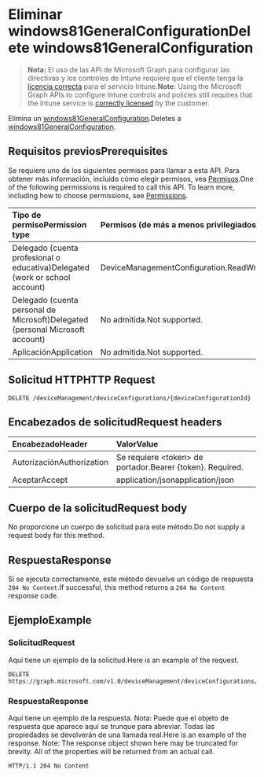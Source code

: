 # <a name="delete-windows81generalconfiguration"></a><span data-ttu-id="f8229-101">Eliminar windows81GeneralConfiguration</span><span class="sxs-lookup"><span data-stu-id="f8229-101">Delete windows81GeneralConfiguration</span></span>

> <span data-ttu-id="f8229-102">**Nota:** El uso de las API de Microsoft Graph para configurar las directivas y los controles de Intune requiere que el cliente tenga la [licencia correcta](https://go.microsoft.com/fwlink/?linkid=839381) para el servicio Intune.</span><span class="sxs-lookup"><span data-stu-id="f8229-102">**Note:** Using the Microsoft Graph APIs to configure Intune controls and policies still requires that the Intune service is [correctly licensed](https://go.microsoft.com/fwlink/?linkid=839381) by the customer.</span></span>

<span data-ttu-id="f8229-103">Elimina un [windows81GeneralConfiguration](../resources/intune_deviceconfig_windows81generalconfiguration.md).</span><span class="sxs-lookup"><span data-stu-id="f8229-103">Deletes a [windows81GeneralConfiguration](../resources/intune_deviceconfig_windows81generalconfiguration.md).</span></span>
## <a name="prerequisites"></a><span data-ttu-id="f8229-104">Requisitos previos</span><span class="sxs-lookup"><span data-stu-id="f8229-104">Prerequisites</span></span>
<span data-ttu-id="f8229-p101">Se requiere uno de los siguientes permisos para llamar a esta API. Para obtener más información, incluido cómo elegir permisos, vea [Permisos](../../../concepts/permissions_reference.md).</span><span class="sxs-lookup"><span data-stu-id="f8229-p101">One of the following permissions is required to call this API. To learn more, including how to choose permissions, see [Permissions](../../../concepts/permissions_reference.md).</span></span>

|<span data-ttu-id="f8229-107">Tipo de permiso</span><span class="sxs-lookup"><span data-stu-id="f8229-107">Permission type</span></span>|<span data-ttu-id="f8229-108">Permisos (de más a menos privilegiados)</span><span class="sxs-lookup"><span data-stu-id="f8229-108">Permissions (from least to most privileged)</span></span>|
|:---|:---|
|<span data-ttu-id="f8229-109">Delegado (cuenta profesional o educativa)</span><span class="sxs-lookup"><span data-stu-id="f8229-109">Delegated (work or school account)</span></span>|<span data-ttu-id="f8229-110">DeviceManagementConfiguration.ReadWrite.All</span><span class="sxs-lookup"><span data-stu-id="f8229-110">DeviceManagementConfiguration.ReadWrite.All</span></span>|
|<span data-ttu-id="f8229-111">Delegado (cuenta personal de Microsoft)</span><span class="sxs-lookup"><span data-stu-id="f8229-111">Delegated (personal Microsoft account)</span></span>|<span data-ttu-id="f8229-112">No admitida.</span><span class="sxs-lookup"><span data-stu-id="f8229-112">Not supported.</span></span>|
|<span data-ttu-id="f8229-113">Aplicación</span><span class="sxs-lookup"><span data-stu-id="f8229-113">Application</span></span>|<span data-ttu-id="f8229-114">No admitida.</span><span class="sxs-lookup"><span data-stu-id="f8229-114">Not supported.</span></span>|

## <a name="http-request"></a><span data-ttu-id="f8229-115">Solicitud HTTP</span><span class="sxs-lookup"><span data-stu-id="f8229-115">HTTP Request</span></span>
<!-- {
  "blockType": "ignored"
}
-->
``` http
DELETE /deviceManagement/deviceConfigurations/{deviceConfigurationId}
```

## <a name="request-headers"></a><span data-ttu-id="f8229-116">Encabezados de solicitud</span><span class="sxs-lookup"><span data-stu-id="f8229-116">Request headers</span></span>
|<span data-ttu-id="f8229-117">Encabezado</span><span class="sxs-lookup"><span data-stu-id="f8229-117">Header</span></span>|<span data-ttu-id="f8229-118">Valor</span><span class="sxs-lookup"><span data-stu-id="f8229-118">Value</span></span>|
|:---|:---|
|<span data-ttu-id="f8229-119">Autorización</span><span class="sxs-lookup"><span data-stu-id="f8229-119">Authorization</span></span>|<span data-ttu-id="f8229-120">Se requiere &lt;token&gt; de portador.</span><span class="sxs-lookup"><span data-stu-id="f8229-120">Bearer {token}. Required.</span></span>|
|<span data-ttu-id="f8229-121">Aceptar</span><span class="sxs-lookup"><span data-stu-id="f8229-121">Accept</span></span>|<span data-ttu-id="f8229-122">application/json</span><span class="sxs-lookup"><span data-stu-id="f8229-122">application/json</span></span>|

## <a name="request-body"></a><span data-ttu-id="f8229-123">Cuerpo de la solicitud</span><span class="sxs-lookup"><span data-stu-id="f8229-123">Request body</span></span>
<span data-ttu-id="f8229-124">No proporcione un cuerpo de solicitud para este método.</span><span class="sxs-lookup"><span data-stu-id="f8229-124">Do not supply a request body for this method.</span></span>

## <a name="response"></a><span data-ttu-id="f8229-125">Respuesta</span><span class="sxs-lookup"><span data-stu-id="f8229-125">Response</span></span>
<span data-ttu-id="f8229-126">Si se ejecuta correctamente, este método devuelve un código de respuesta `204 No Content`.</span><span class="sxs-lookup"><span data-stu-id="f8229-126">If successful, this method returns a `204 No Content` response code.</span></span>

## <a name="example"></a><span data-ttu-id="f8229-127">Ejemplo</span><span class="sxs-lookup"><span data-stu-id="f8229-127">Example</span></span>
### <a name="request"></a><span data-ttu-id="f8229-128">Solicitud</span><span class="sxs-lookup"><span data-stu-id="f8229-128">Request</span></span>
<span data-ttu-id="f8229-129">Aquí tiene un ejemplo de la solicitud.</span><span class="sxs-lookup"><span data-stu-id="f8229-129">Here is an example of the request.</span></span>
``` http
DELETE https://graph.microsoft.com/v1.0/deviceManagement/deviceConfigurations/{deviceConfigurationId}
```

### <a name="response"></a><span data-ttu-id="f8229-130">Respuesta</span><span class="sxs-lookup"><span data-stu-id="f8229-130">Response</span></span>
<span data-ttu-id="f8229-p102">Aquí tiene un ejemplo de la respuesta. Nota: Puede que el objeto de respuesta que aparece aquí se trunque para abreviar. Todas las propiedades se devolverán de una llamada real.</span><span class="sxs-lookup"><span data-stu-id="f8229-p102">Here is an example of the response. Note: The response object shown here may be truncated for brevity. All of the properties will be returned from an actual call.</span></span>
``` http
HTTP/1.1 204 No Content
```



